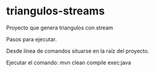 # triangulos-streams
Proyecto que genera triangulos con stream

Pasos para ejecutar.

Desde línea de comandos situarse en la raíz del proyecto.

Ejecutar el comando:
mvn clean compile exec:java
